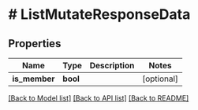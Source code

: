 # # ListMutateResponseData

## Properties

Name | Type | Description | Notes
------------ | ------------- | ------------- | -------------
**is_member** | **bool** |  | [optional]

[[Back to Model list]](../../README.md#models) [[Back to API list]](../../README.md#endpoints) [[Back to README]](../../README.md)
